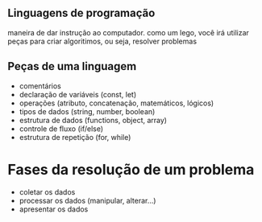 ## Linguagens de programação

maneira de dar instrução ao computador.
como um lego, você irá utilizar peças para criar algoritimos, ou seja, resolver problemas

## Peças de uma linguagem

- comentários
- declaração de variáveis (const, let)
- operações (atributo, concatenação, matemáticos, lógicos)
- tipos de dados (string, number, boolean)
- estrutura de dados (functions, object, array)
- controle de fluxo (if/else)
- estrutura de repetição (for, while)

# Fases da resolução de um problema

- coletar os dados
- processar os dados (manipular, alterar...)
- apresentar os dados